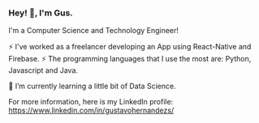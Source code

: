 ### Hey! 👋, I'm Gus.

I'm a Computer Science and Technology Engineer!

⚡ I've worked as a freelancer developing an App using React-Native and Firebase.
⚡ The programming languages that I use the most are: Python, Javascript and Java.

🌱 I’m currently learning a little bit of Data Science.

 For more information, here is my LinkedIn profile: https://www.linkedin.com/in/gustavohernandezs/

<!--
**Gustavo-Hernandez/Gustavo-Hernandez** is a ✨ _special_ ✨ repository because its `README.md` (this file) appears on your GitHub profile.

Here are some ideas to get you started:

- 🔭 I’m currently working on ...
- 🌱 I’m currently learning ...
- 👯 I’m looking to collaborate on ...
- 🤔 I’m looking for help with ...
- 💬 Ask me about ...
- 📫 How to reach me: ...
- 😄 Pronouns: ...
- ⚡ Fun fact: ...
-->
